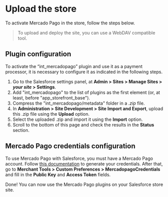 # Upload the store

To activate Mercado Pago in the store, follow the steps below.

> To upload and deploy the site, you can use a WebDAV compatible tool.

## Plugin configuration

To activate the “int_mercadopago” plugin and use it as a payment processor, it is necessary to configure it as indicated in the following steps.

1. Go to the Salesforce settings panel, at **Admin > Sites > Manage Sites > _your site_ > Settings**.
2. Add "int_mercadopago" to the list of plugins as the first element (or, at least, before "app_storefront_base").
3. Compress the "int_mercadopago/metadata" folder in a _.zip_ file.
4. In **Administration > Site Development > Site Import and Export**, upload this .zip file using the **Upload** option.
5. Select the uploaded .zip and import it using the **Import** option.
6. Scroll to the bottom of this page and check the results in the **Status** section.

## Mercado Pago credentials configuration

To use Mercado Pago with Salesforce, you must have a Mercado Pago account. Follow [this documentation](/developers/en/docs/salesforce/additional-content/credentials) to generate your credentials. After that, go to **Merchant Tools > Custom Preferences > MercadopagoCredentials** and fill in the **Public Key** and **Access Token** fields.

Done! You can now use the Mercado Pago plugins on your Salesforce store site.